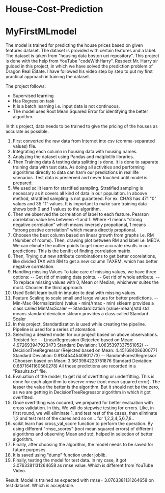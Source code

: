 # House-Cost-Prediction

# MyFirstMLmodel


The model is trained for predicting the house prices based on given features dataset. The dataset is provided with certain features and a label. The dataset is taken from "housing data boston uci repository". 
This project is done with the help from YouTube "codeWithHarry". Respect Mr. Harry sir guided in this project, in which we have solved the prediction problem of Dragon Real EState.
I have followed his video step by step to put my first practical approach in training the dataset.

The project follows:
* Supervised learning
* Has Regression task
* It is a batch learning i.e. input data is not continuous.
* The model uses Root Mean Squared Error for identifying the better algorithm.

In this project, data needs to be trained to give the pricing of the houses as accurate as possible.

1. First converted the raw data from Internet into csv (comma-separated values) file.
2. Integrating each column in housing data with housing names.
3. Analyzing the dataset using Pandas and matplotlib libraries.
4. Then Training data & testing data splitting is done. It is done to saparate training data with test data. As doing all activities and performing algorithms directly to data can harm our predictions in real life scenarios. Test data is preserved and never touched until model is prepared.
5. We used scilit learn for startified sampling. Stratified sampling is necessary as it covers all kind of data in our population. In aboove method, stratified sampling is not guranteed. For ex. CHAS has 471 "0" values and 35 "1" values. It is important to make sure training data shows both 0 and 1 values to the algorithm.
6. Then we observed the correlation of label to each feature. Pearson correlation value lies between -1 and 1. Where -1 means "strong negative correlation" which means inversely propotional, 1 means "strong postive correlation" which means directly proptional.
7. Choosen the best column based on linear growth from graphs i.e. RM (Number of rooms). Then, drawing plot between RM and label i.e. MEDV. We can elimate the outlier points to get more accurate results in our predictions. This is the benifit of finding correlation matrix.
8. Then, Trying out new attribute combinations to get better coorelations, like divided TAX with RM to get a new column TAXRM, which has better negstive correlation.
9. Handling missing Values
To take care of missing values, we have three options:
-- Get rid of missing data points.
-- Get rid of whole attribute.
-- To replace missing values with 0, Mean or Median, whichever suites the most.
Choosen the third approach.
10. Used Scikit learn built-in imputer to deal with missing values.
11. Feature Scaling to scale small and large values for better predictions.
 -- Min-Max (Normalization) (value - min)/(max - min) sklearn provides a class called MinMaxScaler
 -- Standardization (value-mean)/std std means standard deviation sklearn provides a class called Standard Scaler
12. In this project, Standardization is used while creating the pipeline. Pipeline is used for a series of atomation.
13. Selecting a desired model for our project based on above observations. Tedsted for:
 -- LinearRegression (Rejected based on Mean:  4.972693947923473 Standard Deviation:  1.0635397337561052)
 -- DecisionTreeRegressor (Rejected based on Mean:  4.451684086300771 Standard Deviation:  0.9134544540801773)
 -- RandomForestRegressor (Choosen based on Mean:  3.3613984223751876 Standard Deviation:  0.6871641160560278)
 All these predictions are recorded in a "Results.txt" file.
14. Evaluation of the model, to get rid of overfitting or underfitting. This is done for each algorithm to observe rmse (root mean squared error). The lesser the value the better is the algorithm. But it should not be the zero, as we are getting in DecisionTreeRegressor algorithm in which it got overfitted.
15. Once overfitting was occured, we prepared for better evaluation with cross validation. In this, We will do stepwise testing for errors. Like, in first round, we will eliminate 1, and test rest of the cases, than eliminate 1,2 and test rest of the cases and so on... for 1,2,3,4,5,6,7,8..
16. scikit learn has cross_val_score function to perform the operation. By using different "rmse_scores" (root mean squared errors) of different algorithms and observing Mean and std, helped in selection of better algorithm.
17. Finally, after choosing the algorithm, the model needs to be saved for future purposes. 
18. It is saved using "dump" function under joblib.
19. Finally, testing the model for test data. In my case, it got 3.0763381131264658 as rmse value. Which is different from YouTube Video.

Result: Model is trained as expected with rmse= 3.0763381131264658 on test dataset. Which is acceptable.
